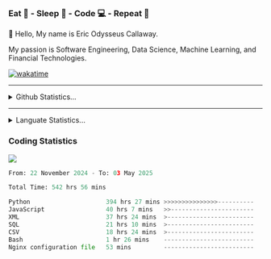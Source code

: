 <h3>Eat 🍴 - Sleep 🛌 - Code 💻 - Repeat 🔁</h3>

👋 Hello, My name is Eric Odysseus Callaway.

My passion is Software Engineering, Data Science, Machine Learning, and Financial Technologies.

[![wakatime](https://wakatime.com/badge/user/6717695f-6a13-47e3-aa16-c813e12c0985.svg)](https://wakatime.com/@6717695f-6a13-47e3-aa16-c813e12c0985)
<hr>
<details>
  <summary>
    Github Statistics...
  </summary>
    <p align="center">
      <img src="https://github-readme-stats.vercel.app/api?username=EricCallaway&show_icons=true"/>
    </p>
</details>
</hr>

<hr>
<details>
  <summary>
    Languate Statistics...
  </summary>
    <p align="center">
      <img src="https://wakatime.com/share/@Odysseus/6fc7c863-6fba-4e57-a6af-ed1f2fa8d560.svg"/>
    </p>
</details>
</hr>


<h3>Coding Statistics</h3>
<img src="https://wakatime.com/share/@Odysseus/5e02c832-9cc5-49a3-8f4c-bd2647d78fca.svg"/>
<!--START_SECTION:waka-->

```python
From: 22 November 2024 - To: 03 May 2025

Total Time: 542 hrs 56 mins

Python                     394 hrs 27 mins >>>>>>>>>>>>>>>----------   61.33 %
JavaScript                 40 hrs 7 mins   >>-----------------------   06.24 %
XML                        37 hrs 24 mins  >------------------------   05.82 %
SQL                        21 hrs 10 mins  >------------------------   03.29 %
CSV                        18 hrs 24 mins  >------------------------   02.86 %
Bash                       1 hr 26 mins    -------------------------   00.22 %
Nginx configuration file   53 mins         -------------------------   00.14 %
```

<!--END_SECTION:waka-->
